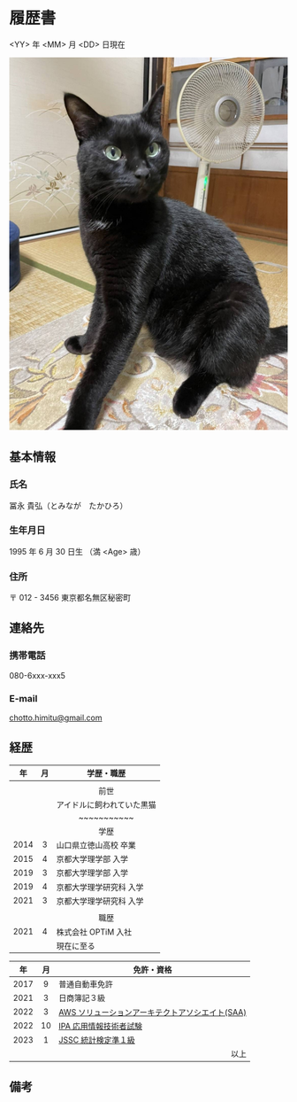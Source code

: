 # 履歴書

\<YY> 年 \<MM> 月 \<DD> 日現在

<img src="me.jpg" />

## 基本情報

### 氏名

冨永 貴弘（とみなが　たかひろ）

### 生年月日

1995 年 6 月 30 日生 （満 \<Age> 歳）

### 住所

〒 012 - 3456
東京都名無区秘密町

## 連絡先

### 携帯電話

080-6xxx-xxx5

### E-mail

chotto.himitu@gmail.com

## 経歴

| 年 | 月 | <center>学歴・職歴</center> |
| :---: | :---: | :--- |
|  |  |  |
||| <center>前世</center> |
||| アイドルに飼われていた黒猫 |
||| <center>~~~~~~~~~~~</center> |
||| <center>学歴</center> |
| 2014 | 3 | 山口県立徳山高校 卒業 |
| 2015 | 4 | 京都大学理学部 入学 |
| 2019 | 3 | 京都大学理学部 入学 |
| 2019 | 4 | 京都大学理学研究科 入学 |
| 2021 | 3 | 京都大学理学研究科 入学 |
|  |  |  |
|  |  | <center>職歴</center> |
| 2021 | 4 | 株式会社 OPTiM 入社 |
|  |  | 現在に至る |

| 年 | 月 | <center>免許・資格</center> |
| :---: | :---: | :--- |
| 2017 | 9 | 普通自動車免許 |
| 2021 | 3 | 日商簿記３級 |
| 2022 | 3 | [AWS ソリューションアーキテクトアソシエイト(SAA)](https://aws.amazon.com/jp/certification/certified-solutions-architect-associate/) |
| 2022 | 10 | [IPA 応用情報技術者試験](https://www.ipa.go.jp/shiken/kubun/ap.html) |
| 2023 | 1 | [JSSC 統計検定準１級](https://www.toukei-kentei.jp/exam/grade1semi/) |
|  |  | <div style="text-align: right;">以上</div> |

## 備考

